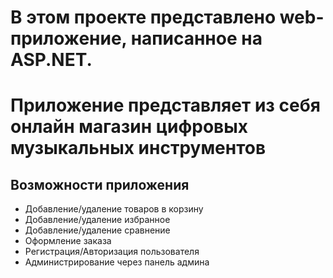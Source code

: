 <h1>В этом проекте представлено web-приложение, написанное на ASP.NET.<h1>
  
Приложение представляет из себя онлайн магазин цифровых музыкальных инструментов

<h2>Возможности приложения</h2>
<ul>
  <li>Добавление/удаление товаров в корзину</li>
  <li>Добавление/удаление избранное</li>
  <li>Добавление/удаление сравнение</li>
  <li>Оформление заказа</li>
  <li>Регистрация/Авторизация пользователя</li>
  <li>Администрирование через панель админа</li>
</ul>
